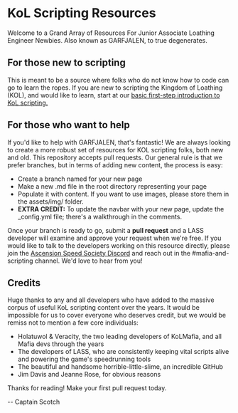 # KoL Scripting Resources

Welcome to a Grand Array of Resources For Junior Associate Loathing Engineer Newbies. Also known as GARFJALEN, to true degenerates.

## For those new to scripting

This is meant to be a source where folks who do not know how to code can go to learn the ropes. If you are new to scripting the Kingdom of Loathing (KOL), and would like to learn, start at our [basic first-step introduction to KoL scripting.](https://loathers.github.io/KoL-Scripting-Introduction.html)

## For those who want to help

If you'd like to help with GARFJALEN, that's fantastic! We are always looking to create a more robust set of resources for KOL scripting folks, both new and old. This repository accepts pull requests. Our general rule is that we prefer branches, but in terms of adding new content, the process is easy:

- Create a branch named for your new page
- Make a new .md file in the root directory representing your page
- Populate it with content. If you want to use images, please store them in the assets/img/ folder.
- **EXTRA CREDIT:** To update the navbar with your new page, update the \_config.yml file; there's a walkthrough in the comments.

Once your branch is ready to go, submit a **pull request** and a LASS developer will examine and approve your request when we're free. If you would like to talk to the developers working on this resource directly, please join the [Ascension Speed Society Discord](https://discord.com/invite/k3vR3caDkF) and reach out in the #mafia-and-scripting channel. We'd love to hear from you!

## Credits

Huge thanks to any and all developers who have added to the massive corpus of useful KoL scripting content over the years. It would be impossible for us to cover everyone who deserves credit, but we would be remiss not to mention a few core individuals:

- Holatuwol & Veracity, the two leading developers of KoLMafia, and all Mafia devs through the years
- The developers of LASS, who are consistently keeping vital scripts alive and powering the game's speedrunning tools
- The beautiful and handsome horrible-little-slime, an incredible GitHub
- Jim Davis and Jeanne Rose, for obvious reasons

Thanks for reading! Make your first pull request today.

-- Captain Scotch

